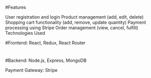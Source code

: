 #Features

User registration and login
Product management (add, edit, delete)
Shopping cart functionality (add, remove, update quantity)
Payment processing using Stripe
Order management (view, cancel, fulfill)
Technologies Used

#Frontend: React, Redux, React Router
#
#Backend: Node.js, Express, MongoDB

Payment Gateway: Stripe
